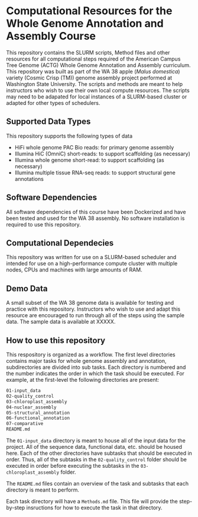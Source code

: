 # Computational Resources for the Whole Genome Annotation and Assembly Course

This repository contains the SLURM scripts, Method files and other resources for all computational steps required of the American Campus Tree Genome (ACTG) Whole Genome Annotation and Assembly curriculum.  This repository was built as part of the WA 38 apple (*Malus domestica*) variety (Cosmic Crisp (TM)) genome assembly project performed at Washington State University. The scripts and methods are meant to help instructors who wish to use their own local compute resources.  The scripts may need to be adapated for local instances of a SLURM-based cluster or adapted for other types of schedulers.

## Supported Data Types
This repository supports the following types of data
- HiFi whole genome PAC Bio reads: for primary genome assembly
- Illumina HiC (OmniC) short-reads: to support scaffolding (as necessary)
- Illumina whole genome short-read:  to support scaffolding (as necessary)
- Illumina multiple tissue RNA-seq reads:  to support structural gene annotations

## Software Dependencies
All software dependencies of this course have been Dockerized and have been tested and used for the WA 38 assembly.  No software installation is required to use this repository.

## Computational Dependecies
This repository was written for use on a SLURM-based scheduler and intended for use on a high-performance compute cluster with multiple nodes, CPUs and machines with large amounts of RAM.  

## Demo Data
A small subset of the WA 38 genome data is available for testing and practice with this repository.  Instructors who wish to use and adapt this resource are encouraged to run through all of the steps using the sample data.  The sample data is available at XXXXX.

## How to use this repository

This respository is organized as a workflow.  The first level directories contains major tasks for whole genome assembly and annotation, subdirectories are divided into sub tasks.  Each directory is numbered and the number indicates the order in which the task should be executed.  For example, at the first-level the following directories are present:

```bash
01-input_data
02-quality_control
03-chloroplast_assembly
04-nuclear_assembly
05-structural_annotation
06-functional_annotation
07-comparative
README.md
```
The `01-input_data` directory is meant to house all of the input data for the project.  All of the sequence data, functional data, etc. should be housed here.  Each of the other directories have subtasks that should be executed in order.  Thus, all of the subtasks in the `02-quality_control` folder should be executed in order before executing the subtasks in the `03-chloroplast_assembly` folder.  

The `README.md` files contain an overview of the task and subtasks that each directory is meant to perform.

Each task directory will have a `Methods.md` file. This file will provide the step-by-step insructions for how to execute the task in that directory.  